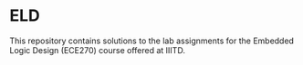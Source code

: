 # ELD
This repository contains solutions to the lab assignments for the Embedded Logic Design (ECE270) course offered at IIITD.
